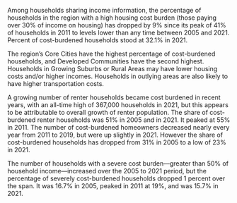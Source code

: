 Among households sharing income information, the percentage of households in the region with a high housing cost burden (those paying over 30% of income on housing) has dropped by 9% since its peak of 41% of households in 2011 to levels lower than any time between 2005 and 2021. Percent of cost-burdened households stood at 32.1% in 2021.

 The region’s Core Cities have the highest percentage of cost-burdened households, and Developed Communities have the second highest. Households in Growing Suburbs or Rural Areas may have lower housing costs and/or higher incomes. Households in outlying areas are also likely to have higher transportation costs.

A growing number of renter households became cost burdened in recent years, with an all-time high of 367,000 households in 2021, but this appears to be attributable to overall growth of renter population. The share of cost-burdened renter households was 51% in 2005 and in 2021. It peaked at 55% in 2011. The number of cost-burdened homeowners decreased nearly every year from 2011 to 2019, but were up slightly in 2021. However the share of cost-burdened households has dropped from 31% in 2005 to a low of 23% in 2021.

The number of households with a severe cost burden—greater than 50% of household income—increased over the 2005 to 2021 period, but the percentage of severely cost-burdened households dropped 1 percent over the span. It was 16.7% in 2005, peaked in 2011 at 19%, and was 15.7% in 2021. 